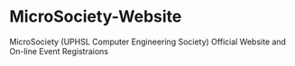 # MicroSociety-Website
MicroSociety (UPHSL Computer Engineering Society) Official Website and On-line Event Registraions
